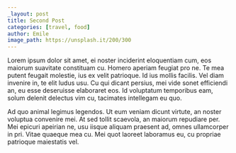 ```yaml
---
_layout: post
title: Second Post
categories: [travel, food]
author: Emile
image_path: https://unsplash.it/200/300
---
```


Lorem ipsum dolor sit amet, ei noster inciderint eloquentiam cum, eos maiorum suavitate constituam cu. Homero aperiam feugiat pro ne. Te mea putent feugait molestie, ius ex velit patrioque. Id ius mollis facilis. Vel diam invenire in, te elit ludus usu. Cu qui dicant persius, mei vide sonet efficiendi an, eu esse deseruisse elaboraret eos. Id voluptatum temporibus eam, solum delenit delectus vim cu, tacimates intellegam eu quo.

Ad quo animal legimus legendos. Ut eum veniam dicunt virtute, an noster voluptua convenire mei. At sed tollit scaevola, an maiorum repudiare per. Mei epicuri apeirian ne, usu iisque aliquam praesent ad, omnes ullamcorper in pri. Vitae quaeque mea cu. Mei quot laoreet laboramus eu, cu propriae patrioque maiestatis vel.
